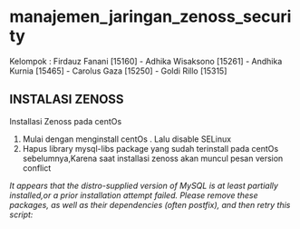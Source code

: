# manajemen_jaringan_zenoss_security
Kelompok : Firdauz Fanani [15160] - Adhika Wisaksono [15261] - Andhika Kurnia [15465] - Carolus Gaza [15250] - Goldi Rillo [15315]

## INSTALASI ZENOSS

Installasi Zenoss pada centOs
1. Mulai dengan menginstall centOs . Lalu disable SELinux
2. Hapus library mysql-libs package yang sudah terinstall pada centOs sebelumnya,Karena saat installasi zenoss akan muncul pesan version conflict 

*It appears that the distro-supplied version of MySQL is at least partially installed,or a prior installation attempt failed.*
*Please remove these packages, as well as their dependencies (often postfix), and then retry this script:*

